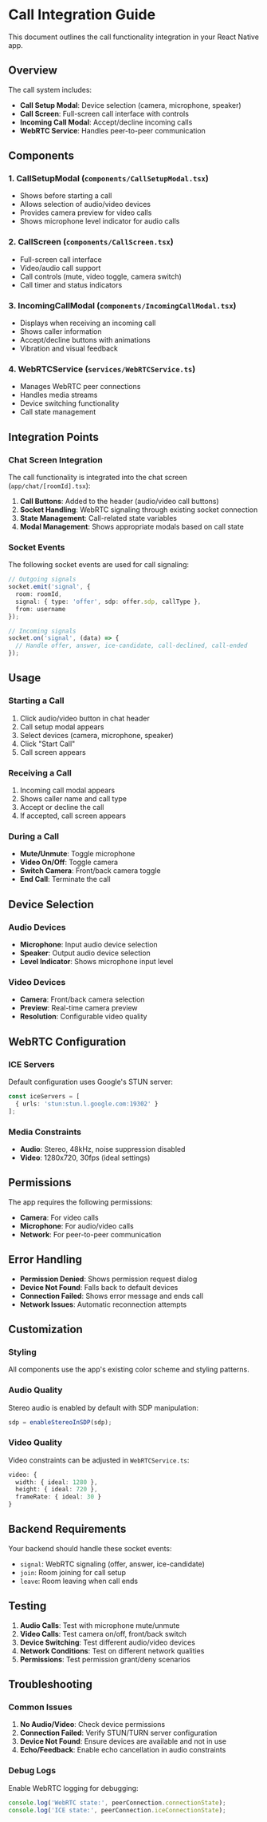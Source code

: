 # Call Integration Guide

This document outlines the call functionality integration in your React Native app.

## Overview

The call system includes:
- **Call Setup Modal**: Device selection (camera, microphone, speaker)
- **Call Screen**: Full-screen call interface with controls
- **Incoming Call Modal**: Accept/decline incoming calls
- **WebRTC Service**: Handles peer-to-peer communication

## Components

### 1. CallSetupModal (`components/CallSetupModal.tsx`)
- Shows before starting a call
- Allows selection of audio/video devices
- Provides camera preview for video calls
- Shows microphone level indicator for audio calls

### 2. CallScreen (`components/CallScreen.tsx`)
- Full-screen call interface
- Video/audio call support
- Call controls (mute, video toggle, camera switch)
- Call timer and status indicators

### 3. IncomingCallModal (`components/IncomingCallModal.tsx`)
- Displays when receiving an incoming call
- Shows caller information
- Accept/decline buttons with animations
- Vibration and visual feedback

### 4. WebRTCService (`services/WebRTCService.ts`)
- Manages WebRTC peer connections
- Handles media streams
- Device switching functionality
- Call state management

## Integration Points

### Chat Screen Integration
The call functionality is integrated into the chat screen (`app/chat/[roomId].tsx`):

1. **Call Buttons**: Added to the header (audio/video call buttons)
2. **Socket Handling**: WebRTC signaling through existing socket connection
3. **State Management**: Call-related state variables
4. **Modal Management**: Shows appropriate modals based on call state

### Socket Events
The following socket events are used for call signaling:

```typescript
// Outgoing signals
socket.emit('signal', {
  room: roomId,
  signal: { type: 'offer', sdp: offer.sdp, callType },
  from: username
});

// Incoming signals
socket.on('signal', (data) => {
  // Handle offer, answer, ice-candidate, call-declined, call-ended
});
```

## Usage

### Starting a Call
1. Click audio/video button in chat header
2. Call setup modal appears
3. Select devices (camera, microphone, speaker)
4. Click "Start Call"
5. Call screen appears

### Receiving a Call
1. Incoming call modal appears
2. Shows caller name and call type
3. Accept or decline the call
4. If accepted, call screen appears

### During a Call
- **Mute/Unmute**: Toggle microphone
- **Video On/Off**: Toggle camera
- **Switch Camera**: Front/back camera toggle
- **End Call**: Terminate the call

## Device Selection

### Audio Devices
- **Microphone**: Input audio device selection
- **Speaker**: Output audio device selection
- **Level Indicator**: Shows microphone input level

### Video Devices
- **Camera**: Front/back camera selection
- **Preview**: Real-time camera preview
- **Resolution**: Configurable video quality

## WebRTC Configuration

### ICE Servers
Default configuration uses Google's STUN server:
```typescript
const iceServers = [
  { urls: 'stun:stun.l.google.com:19302' }
];
```

### Media Constraints
- **Audio**: Stereo, 48kHz, noise suppression disabled
- **Video**: 1280x720, 30fps (ideal settings)

## Permissions

The app requires the following permissions:
- **Camera**: For video calls
- **Microphone**: For audio/video calls
- **Network**: For peer-to-peer communication

## Error Handling

- **Permission Denied**: Shows permission request dialog
- **Device Not Found**: Falls back to default devices
- **Connection Failed**: Shows error message and ends call
- **Network Issues**: Automatic reconnection attempts

## Customization

### Styling
All components use the app's existing color scheme and styling patterns.

### Audio Quality
Stereo audio is enabled by default with SDP manipulation:
```typescript
sdp = enableStereoInSDP(sdp);
```

### Video Quality
Video constraints can be adjusted in `WebRTCService.ts`:
```typescript
video: {
  width: { ideal: 1280 },
  height: { ideal: 720 },
  frameRate: { ideal: 30 }
}
```

## Backend Requirements

Your backend should handle these socket events:
- `signal`: WebRTC signaling (offer, answer, ice-candidate)
- `join`: Room joining for call setup
- `leave`: Room leaving when call ends

## Testing

1. **Audio Calls**: Test with microphone mute/unmute
2. **Video Calls**: Test camera on/off, front/back switch
3. **Device Switching**: Test different audio/video devices
4. **Network Conditions**: Test on different network qualities
5. **Permissions**: Test permission grant/deny scenarios

## Troubleshooting

### Common Issues
1. **No Audio/Video**: Check device permissions
2. **Connection Failed**: Verify STUN/TURN server configuration
3. **Device Not Found**: Ensure devices are available and not in use
4. **Echo/Feedback**: Enable echo cancellation in audio constraints

### Debug Logs
Enable WebRTC logging for debugging:
```typescript
console.log('WebRTC state:', peerConnection.connectionState);
console.log('ICE state:', peerConnection.iceConnectionState);
```
